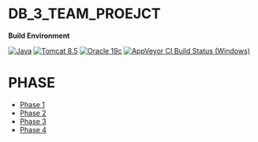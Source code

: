 # DB_3_TEAM_PROEJCT
**Build Environment**

[![Java ](https://img.shields.io/badge/Java-%20-informational)](http://java.oracle.com)
[![Tomcat 8.5](https://img.shields.io/badge/Tomcat-8.5-informational)](https://tomcat.apache.org/download-80.cgi)
[![Oracle 19c](https://img.shields.io/badge/Oracle-19c-informational)](https://www.oracle.com/database/technologies)
[![AppVeyor CI Build Status (Windows)](https://img.shields.io/appveyor/build/parrt/antlr4?label=Windows)](https://ci.appveyor.com/project/parrt/antlr4) 

# PHASE

* [Phase 1](https://github.com/sapiens2000/DB_3_TEAM_PROEJCT/blob/main/doc/Phase1.md)
* [Phase 2](https://github.com/sapiens2000/DB_3_TEAM_PROEJCT/blob/main/doc/Phase2.md)
* [Phase 3](https://github.com/sapiens2000/DB_3_TEAM_PROEJCT/blob/main/doc/Phase3.md)
* [Phase 4](https://github.com/sapiens2000/DB_3_TEAM_PROEJCT/blob/main/doc/Phase4.md)
